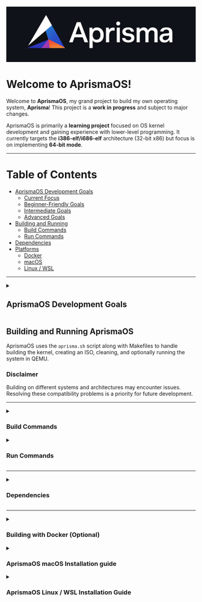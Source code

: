 ![AprismaOS Logo](docs/aprismaOS-wide.png "AprismaOS Logo")


# **Welcome to AprismaOS!**


Welcome to **AprismaOS**, my grand project to build my own operating system, **Aprisma**!
This project is a **work in progress** and subject to major changes.

AprismaOS is primarily a **learning project** focused on OS kernel development and
gaining experience with lower-level programming. It currently targets the **i386-elf/i686-elf**
architecture (32-bit x86) but focus is on implementing **64-bit mode**.

---

# **Table of Contents**
- [AprismaOS Development Goals](#aprismaos-development-goals)
  - [Current Focus](#current-focus)
  - [Beginner-Friendly Goals](#beginner-friendly-goals)
  - [Intermediate Goals](#intermediate-goals)
  - [Advanced Goals](#advanced-goals)
- [Building and Running](#building-and-running-aprismaos)
  - [Build Commands](#build-commands)
  - [Run Commands](#run-commands)
- [Dependencies](#dependencies)
- [Platforms](#building-with-docker-optional)
  - [Docker](#building-with-docker-optional)
  - [macOS](#aprismaos-macos-installation-guide)
  - [Linux / WSL](#aprismaos-linux--wsl-installation-guide)


---

<!--
=========================================================================================================================================================
=========================================================================================================================================================
=========================================================================================================================================================
-->

<!--
=========================================================================================================================================================
=========================================================================================================================================================
=========================================================================================================================================================
-->


<details>
<summary><h2><b>AprismaOS Development Goals</h2></b></summary>


AprismaOS is a work in progress, with several planned features and enhancements. Below is a categorized list of goals for the project.

---
<details>
<summary><h3><b>Current Focus</h3></b></summary>

- [X] **Basic Output & Debugging**
  - Implement `printf()` for variable printing.
  - Implement an `assert()` function for debugging.

- [ ] **Better Platform Compatibility**
  - Improve support for building on different systems and architectures.
  - Resolve cross-platform build issues to ensure smoother development.
  - Improve build procces for implmententation files in libc.

- [X] **32-bit Protected mode**
    - Implement a 32-bit Global Descriptor Table (GDT).

- [ ] **32-bit Protected mode**
    - Implement a Task State Segment (TSS).

- [ ] **Architecture Support**
  - Support i386/i686 (32-bit x86).
  - Enable transition to **64-bit mode**.

- [ ] **Hardware Support**
  - Implement a keyboard driver.
  - Implement cursor control.

- [ ] **Basic OS Services**
  - Implement **file I/O** system calls.
  - Implement a simple **networking stack** (sockets).

- [ ] **Memory Management**
  - Create a memory manager.
  - Implement heap allocation (`malloc()` / `free()` system calls).

---
</details>

<!--
=========================================================================================================================================================
=========================================================================================================================================================
=========================================================================================================================================================
-->


<details>
<summary><h3><b>Beginner-Friendly Goals</h3></b></summary>

- [ ] **Shell & User Mode**
  - Implement a basic command-line shell (CLI).
  - Support user-space execution (User Mode).

- [ ] **Process Management**
  - Introduce process control and basic scheduling (round-robin).

- [ ] **Filesystem & Storage**
  - Implement a virtual filesystem (VFS) layer.
  - Support basic file reading and writing.

---
</details>

<!--
=========================================================================================================================================================
=========================================================================================================================================================
=========================================================================================================================================================
-->


<details>
<summary><h3><b>Intermediate Goals</h3></b></summary>

- [ ] **Memory & Paging**
  - Implement paging and virtual memory.
  - Introduce memory protection mechanisms.

- [ ] **Process & Multitasking**
  - Improve process management with Process Control Blocks (PCBs).
  - Implement context switching and scheduling.

- [ ] **Filesystem Support**
  - Read and write files using **Ext2/Ext4**.
  - Introduce a filesystem driver for real storage support.

- [ ] **Interrupts & Hardware**
  - Improve interrupt handling (exceptions, IRQs).
  - Implement a basic sound driver for audio output.

- [ ] **Graphical Mode**
  - Implement a simple graphics mode (beyond text mode).

---
</details>

<!--
=========================================================================================================================================================
=========================================================================================================================================================
=========================================================================================================================================================
-->


<details>
<summary><h3><b>Advanced Goals</h3></b></summary>

- [ ] **System & Libraries**
  - Implement dynamic linking and shared libraries.
  - Introduce a Just-In-Time (JIT) compiler for a toy language.

- [ ] **Performance & Scalability**
  - Support **Symmetric Multi-Processing (SMP)** for multiple CPU cores.
  - Optimize memory and CPU scheduling for better efficiency.

- [ ] **Hardware & Device Support**
  - Implement a USB stack (keyboard, mouse, storage support).
  - Add hypervisor support for virtualization (e.g., KVM).

- [ ] **Networking**
  - Implement a user-space TCP/IP networking stack.

- [ ] **Security**
  - Implement secure boot and kernel signing.
  - Introduce user authentication and permissions.

---
</details>
</details>


<!--
=========================================================================================================================================================
=========================================================================================================================================================
=========================================================================================================================================================
-->

<!--
=========================================================================================================================================================
=========================================================================================================================================================
=========================================================================================================================================================
-->



## **Building and Running AprismaOS**

AprismaOS uses the `aprisma.sh` script along with Makefiles to handle building the kernel, creating an ISO, cleaning, and optionally running the system in QEMU.

### **Disclaimer**
Building on different systems and architectures may encounter issues. Resolving these compatibility problems is a priority for future development.

---

<!--
=========================================================================================================================================================
=========================================================================================================================================================
=========================================================================================================================================================
-->


<details>
<summary><h3><b>Build Commands</h3></b></summary>

The `--build` option replaces the old `build.sh`:

- **Build the ISO (default)**:
```sh
./aprisma.sh --build iso
```
**Note**: Not required to add `iso` to the command.

- **Build the Kernel**:
```sh
./aprisma.sh --build kernel
```

- **Clean**:
```sh
./aprisma.sh --clean
```
</details>

<!--
=========================================================================================================================================================
=========================================================================================================================================================
=========================================================================================================================================================
-->


<details>
<summary><h3><b>Run Commands</h3></b></summary>

You can optionally run the kernel or ISO after building:

Run the ISO directly in QEMU:
```sh
./aprisma.sh --run iso
```

Run the kernel directly in QEMU:
```sh
./aprisma.sh --run kernel
```
Specify a custom path for kernel or ISO:
```sh
./aprisma.sh --run iso --run-path /path/to/aprisma.iso
./aprisma.sh --run kernel --run-path /path/to/aprisma.kernel
```

> **Note:** For more help, use the `--help` or `-h` flags with the `aprisma.sh` command.
</details>


---
<!--
=========================================================================================================================================================
=========================================================================================================================================================
=========================================================================================================================================================
-->


<details>
<summary><h3><b>Dependencies</h3></b></summary>

To build AprismaOS, you need the following:

- **i686-elf toolchain** – Required for building the kernel.
- **GRUB** – Required for the `grub-mkrescue` command, along with the necessary runtime files. _(Needed for building the ISO)_
- **Xorriso** – The ISO creation engine used by `grub-mkrescue`.
- **GNU Make** – Version **4.0 or later**.
- **QEMU** – _(Optional)_ For testing the operating system.
</details>


---
<!--
=========================================================================================================================================================
=========================================================================================================================================================
=========================================================================================================================================================
-->


<details>
  <summary><h3><b>Building with Docker (Optional)</h3></b></summary>

To simplify setting up a build environment, AprismaOS provides **Docker images**.
Docker is **only for building** the project — running QEMU or a graphical OS inside Docker is **not recommended**.

- Precompiled images are available on Docker Hub: `stre4k/aprisma:latest`.
- You can also build the images locally using the Dockerfiles in the `docker/` directory.

More detailed instructions can be found in the [Docker README](docker/README.md).
</details>

<!--
=========================================================================================================================================================
=========================================================================================================================================================
=========================================================================================================================================================
-->


<details>
<summary><h3><b>AprismaOS macOS Installation guide</h3></b></summary>

It is recommended to install all dependencies using [**Homebrew**](https://brew.sh/).

```sh
brew install make xorriso qemu i686-elf-binutils i686-elf-gcc i686-elf-grub x86_64-elf-binutils x86_64-elf-gcc
```

> **Note for MacOS**: To build the ISO, you need to use the `--homebrew-grub` flag with the `aprisma.sh` command.
</details>

<!--
=========================================================================================================================================================
=========================================================================================================================================================
=========================================================================================================================================================
-->


<details>
<summary><h3><b>AprismaOS Linux / WSL Installation Guide</h3></b></summary>

This guide explains how to build **AprismaOS** on Linux or Windows Subsystem for Linux (WSL).

#### Installing Dependencies on Ubuntu / WSL

Update package lists and install essential packages:

```bash
sudo apt update
sudo apt install -y build-essential xorriso qemu grub-pc-bin
```

> **Note:** `i686-elf-gcc` and `i686-elf-binutils` are not always available via standard apt repositories. You can either install via a PPA or prebuilt toolchain, or build a custom cross-compiler.

---

#### Building a Custom i686-elf Cross-Compiler

##### 1. Build Binutils

```bash
mkdir -p ~/cross && cd ~/cross
wget https://ftp.gnu.org/gnu/binutils/binutils-2.41.tar.gz
tar xvf binutils-2.41.tar.gz
mkdir build-binutils && cd build-binutils
../binutils-2.41/configure --target=i686-elf --prefix=/usr/local/cross --disable-nls --disable-werror
make
sudo make install
```

##### 2. Build GCC

```bash
cd ~/cross
wget https://ftp.gnu.org/gnu/gcc/gcc-13.2.0/gcc-13.2.0.tar.gz
tar xvf gcc-13.2.0.tar.gz
mkdir build-gcc && cd build-gcc
../gcc-13.2.0/configure --target=i686-elf --prefix=/usr/local/cross --enable-languages=c --disable-nls --without-headers
make all-gcc
sudo make install-gcc
```

After this, `i686-elf-gcc` should be available globally.

---

#### Configuring the Toolchain

Ensure the cross-compiler is in your `PATH`:

```bash
export PATH=/usr/local/cross/bin:$PATH
```

Verify the installation:

```bash
i686-elf-gcc --version
i686-elf-ld --version
```

---

#### Building AprismaOS

Once the toolchain is installed, you can build AprismaOS:

```bash
sh aprisma.sh --build iso
```

#### References

- [OSDev Cross Compiler Guide](https://wiki.osdev.org/GCC_Cross-Compiler)

</details>

